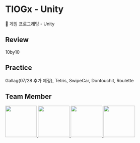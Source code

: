 # TIOGx - Unity

🎅 게임 프로그래밍 - Unity 

## Review
10by10

## Practice
Gallag(07/28 추가 예정), Tetris, SwipeCar, Dontouchit, Roulette
   
## Team Member

<p>
<a href="https://github.com/wogns0197">
  <img src="https://github.com/wogns0197.png" width="100">
</a>
<a href="https://github.com/JeongEunJi1127">
  <img src="https://github.com/JeongEunJi1127.png" width="100">
</a>
<a href="https://github.com/ggjae">
  <img src="https://github.com/ggjae.png" width="100">
</a>
<a href="https://github.com/leehyowonzero">
  <img src="https://github.com/leehyowonzero.png" width="100">
</a>
</p>
